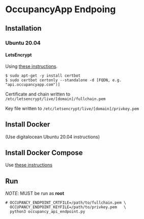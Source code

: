 # OccupancyApp Endpoing

## Installation

### Ubuntu 20.04


#### LetsEncrypt

Using [these instructions](https://tecadmin.net/how-to-setup-lets-encrypt-on-ubuntu-20-04/).

```shell
$ sudo apt-get -y install certbot 
$ sudo certbot certonly --standalone -d [FQDN, e.g. "api.occupancyapp.com")]
```

Certificate and chain written to `/etc/letsencrypt/live/[domain]/fullchain.pem`

Key file written to `/etc/letsencrypt/live/[domain]/privkey.pem`


## Install Docker

(Use digitalocean Ubuntu 20.04 instructions)

## Install Docker Compose

Use [these instructions](https://www.digitalocean.com/community/tutorials/how-to-install-and-use-docker-compose-on-ubuntu-20-04)

## Run

*NOTE*: MUST be run as **root** 

```shell
# OCCUPANCY_ENDPOINT_CRTFILE=/path/to/fullchain.pem \
  OCCUPANCY_ENDPOINT_KEYFILE=/path/to/privkey.pem   \
  python3 occupancy_api_endpoint.py
```
